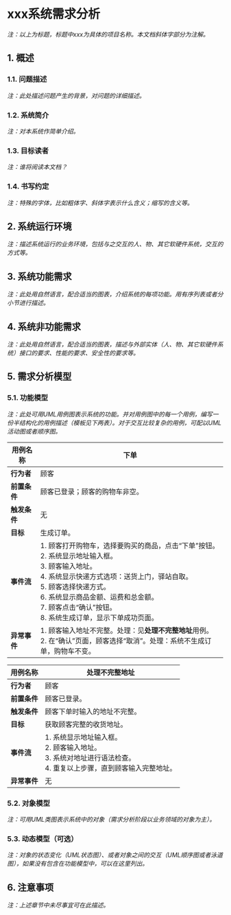 # xxx系统需求分析
_注：以上为标题，标题中xxx为具体的项目名称。本文档斜体字部分为注解。_

## 1. 概述
### 1.1. 问题描述
_注：此处描述问题产生的背景，对问题的详细描述。_

### 1.2. 系统简介
_注：对本系统作简单介绍。_

### 1.3. 目标读者
_注：谁将阅读本文档？_

### 1.4. 书写约定
_注：特殊的字体，比如粗体字、斜体字表示什么含义；缩写的含义等。_

## 2. 系统运行环境
_注：描述系统运行的业务环境，包括与之交互的人、物、其它软硬件系统，交互的方式等。_

## 3. 系统功能需求
_注：此处用自然语言，配合适当的图表，介绍系统的每项功能。用有序列表或者分小节进行描述。_

## 4. 系统非功能需求
_注：此处用自然语言，配合适当的图表，描述与外部实体（人、物、其它软硬件系统）接口的要求、性能的要求、安全性的要求等。_

## 5. 需求分析模型
### 5.1. 功能模型
_注：此处可用UML用例图表示系统的功能。并对用例图中的每一个用例，编写一份半结构化的用例描述（模板见下两表）。对于交互比较复杂的用例，可配以UML活动图或者顺序图。_

| **用例名称** | 下单 |
| --- | --- |
| **行为者** | 顾客 |
| **前置条件** | 顾客已登录；顾客的购物车非空。 |
| **触发条件** | 无 |
| **目标** | 生成订单。 |
| **事件流** | 1. 顾客打开购物车，选择要购买的商品，点击“下单”按钮。<br/>2. 系统显示地址输入框。<br/>3. 顾客输入地址。<br/>4. 系统显示快递方式选项：送货上门，驿站自取。<br/>5. 顾客选择快递方式。<br/>6. 系统显示商品金额、运费和总金额。<br/>7. 顾客点击“确认”按钮。<br/>8. 系统生成订单，显示下单成功页面。 |
| **异常事件** | 1. 顾客输入地址不完整。处理：见**处理不完整地址**用例。<br/>2. 在“确认”页面，顾客选择“取消”。处理：系统不生成订单，购物车不变。 |


| **用例名称** | 处理不完整地址 |
| --- | --- |
| **行为者** | 顾客 |
| **前置条件** | 顾客已登录。 |
| **触发条件** | 顾客下单时输入的地址不完整。 |
| **目标** | 获取顾客完整的收货地址。 |
| **事件流** | 1. 系统显示地址输入框。<br/>2. 顾客输入地址。<br/>3. 系统对地址进行语法检查。<br/>4. 重复以上步骤，直到顾客输入完整地址。 |
| **异常事件** | 无 |


### 5.2. 对象模型
_注：可用UML类图表示系统中的对象（需求分析阶段以业务领域的对象为主）。_

### 5.3. 动态模型（可选）
_注：对象的状态变化（UML状态图）、或者对象之间的交互（UML顺序图或者泳道图），如果没有包含在功能模型中，可以在这里列出。_

## 6. 注意事项
_注：上述章节中未尽事宜可在此描述。_

